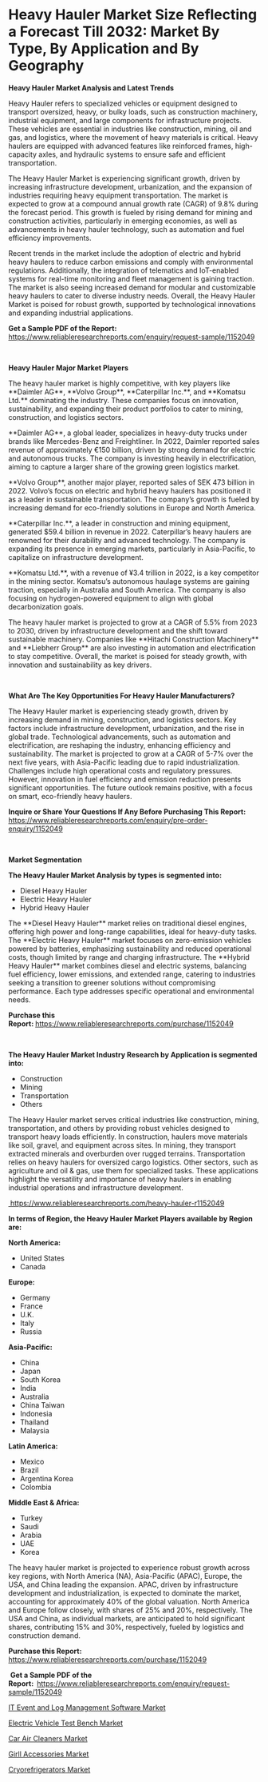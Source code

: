 <p><h1>Heavy Hauler Market Size Reflecting a Forecast Till 2032: Market By Type, By Application and By Geography</h1></p><p><strong>Heavy Hauler Market Analysis and Latest Trends</strong></p>
<p><p>Heavy Hauler refers to specialized vehicles or equipment designed to transport oversized, heavy, or bulky loads, such as construction machinery, industrial equipment, and large components for infrastructure projects. These vehicles are essential in industries like construction, mining, oil and gas, and logistics, where the movement of heavy materials is critical. Heavy haulers are equipped with advanced features like reinforced frames, high-capacity axles, and hydraulic systems to ensure safe and efficient transportation.</p><p>The Heavy Hauler Market is experiencing significant growth, driven by increasing infrastructure development, urbanization, and the expansion of industries requiring heavy equipment transportation. The market is expected to grow at a compound annual growth rate (CAGR) of 9.8% during the forecast period. This growth is fueled by rising demand for mining and construction activities, particularly in emerging economies, as well as advancements in heavy hauler technology, such as automation and fuel efficiency improvements.</p><p>Recent trends in the market include the adoption of electric and hybrid heavy haulers to reduce carbon emissions and comply with environmental regulations. Additionally, the integration of telematics and IoT-enabled systems for real-time monitoring and fleet management is gaining traction. The market is also seeing increased demand for modular and customizable heavy haulers to cater to diverse industry needs. Overall, the Heavy Hauler Market is poised for robust growth, supported by technological innovations and expanding industrial applications.</p></p>
<p><strong>Get a Sample PDF of the Report:&nbsp;</strong> <a href="https://www.reliableresearchreports.com/enquiry/request-sample/1152049?utm_campaign=12&utm_medium=2&utm_source=Github&utm_content=ia&utm_term=22012025&utm_id=heavy-hauler">https://www.reliableresearchreports.com/enquiry/request-sample/1152049</a></p>
<p>&nbsp;</p>
<p><strong>Heavy Hauler Major Market Players</strong></p>
<p><p>The heavy hauler market is highly competitive, with key players like **Daimler AG**, **Volvo Group**, **Caterpillar Inc.**, and **Komatsu Ltd.** dominating the industry. These companies focus on innovation, sustainability, and expanding their product portfolios to cater to mining, construction, and logistics sectors.</p><p>**Daimler AG**, a global leader, specializes in heavy-duty trucks under brands like Mercedes-Benz and Freightliner. In 2022, Daimler reported sales revenue of approximately €150 billion, driven by strong demand for electric and autonomous trucks. The company is investing heavily in electrification, aiming to capture a larger share of the growing green logistics market.</p><p>**Volvo Group**, another major player, reported sales of SEK 473 billion in 2022. Volvo’s focus on electric and hybrid heavy haulers has positioned it as a leader in sustainable transportation. The company’s growth is fueled by increasing demand for eco-friendly solutions in Europe and North America.</p><p>**Caterpillar Inc.**, a leader in construction and mining equipment, generated $59.4 billion in revenue in 2022. Caterpillar’s heavy haulers are renowned for their durability and advanced technology. The company is expanding its presence in emerging markets, particularly in Asia-Pacific, to capitalize on infrastructure development.</p><p>**Komatsu Ltd.**, with a revenue of ¥3.4 trillion in 2022, is a key competitor in the mining sector. Komatsu’s autonomous haulage systems are gaining traction, especially in Australia and South America. The company is also focusing on hydrogen-powered equipment to align with global decarbonization goals.</p><p>The heavy hauler market is projected to grow at a CAGR of 5.5% from 2023 to 2030, driven by infrastructure development and the shift toward sustainable machinery. Companies like **Hitachi Construction Machinery** and **Liebherr Group** are also investing in automation and electrification to stay competitive. Overall, the market is poised for steady growth, with innovation and sustainability as key drivers.</p></p>
<p>&nbsp;</p>
<p><strong>What Are The Key Opportunities For Heavy Hauler Manufacturers?</strong></p>
<p><p>The Heavy Hauler market is experiencing steady growth, driven by increasing demand in mining, construction, and logistics sectors. Key factors include infrastructure development, urbanization, and the rise in global trade. Technological advancements, such as automation and electrification, are reshaping the industry, enhancing efficiency and sustainability. The market is projected to grow at a CAGR of 5-7% over the next five years, with Asia-Pacific leading due to rapid industrialization. Challenges include high operational costs and regulatory pressures. However, innovation in fuel efficiency and emission reduction presents significant opportunities. The future outlook remains positive, with a focus on smart, eco-friendly heavy haulers.</p></p>
<p><strong>Inquire or Share Your Questions If Any Before Purchasing This Report:</strong> <a href="https://www.reliableresearchreports.com/enquiry/pre-order-enquiry/1152049?utm_campaign=12&utm_medium=2&utm_source=Github&utm_content=ia&utm_term=22012025&utm_id=heavy-hauler">https://www.reliableresearchreports.com/enquiry/pre-order-enquiry/1152049</a></p>
<p>&nbsp;</p>
<p><strong>Market Segmentation</strong></p>
<p><strong>The Heavy Hauler Market Analysis by types is segmented into:</strong></p>
<p><ul><li>Diesel Heavy Hauler</li><li>Electric Heavy Hauler</li><li>Hybrid Heavy Hauler</li></ul></p>
<p><p>The **Diesel Heavy Hauler** market relies on traditional diesel engines, offering high power and long-range capabilities, ideal for heavy-duty tasks. The **Electric Heavy Hauler** market focuses on zero-emission vehicles powered by batteries, emphasizing sustainability and reduced operational costs, though limited by range and charging infrastructure. The **Hybrid Heavy Hauler** market combines diesel and electric systems, balancing fuel efficiency, lower emissions, and extended range, catering to industries seeking a transition to greener solutions without compromising performance. Each type addresses specific operational and environmental needs.</p></p>
<p><strong>Purchase this Report:&nbsp;</strong><a href="https://www.reliableresearchreports.com/purchase/1152049?utm_campaign=12&utm_medium=2&utm_source=Github&utm_content=ia&utm_term=22012025&utm_id=heavy-hauler">https://www.reliableresearchreports.com/purchase/1152049</a></p>
<p>&nbsp;</p>
<p><strong>The Heavy Hauler Market Industry Research by Application is segmented into:</strong></p>
<p><ul><li>Construction</li><li>Mining</li><li>Transportation</li><li>Others</li></ul></p>
<p><p>The Heavy Hauler market serves critical industries like construction, mining, transportation, and others by providing robust vehicles designed to transport heavy loads efficiently. In construction, haulers move materials like soil, gravel, and equipment across sites. In mining, they transport extracted minerals and overburden over rugged terrains. Transportation relies on heavy haulers for oversized cargo logistics. Other sectors, such as agriculture and oil & gas, use them for specialized tasks. These applications highlight the versatility and importance of heavy haulers in enabling industrial operations and infrastructure development.</p></p>
<p><a href="https://www.reliableresearchreports.com/heavy-hauler-r1152049?utm_campaign=12&utm_medium=2&utm_source=Github&utm_content=ia&utm_term=22012025&utm_id=heavy-hauler">&nbsp;https://www.reliableresearchreports.com/heavy-hauler-r1152049</a></p>
<p><strong>In terms of Region, the Heavy Hauler Market Players available by Region are:</strong></p>
<p>
    <p> <strong> North America: </strong>
        <ul>
            <li>United States</li>
            <li>Canada</li>
        </ul>
        </p> 
    <p> <strong> Europe: </strong>
        <ul>
            <li>Germany</li>
            <li>France</li>
            <li>U.K.</li>
            <li>Italy</li>
            <li>Russia</li>
        </ul>
        </p> 
    <p> <strong> Asia-Pacific: </strong>
        <ul>
            <li>China</li>
            <li>Japan</li>
            <li>South Korea</li>
            <li>India</li>
            <li>Australia</li>
            <li>China Taiwan</li>
            <li>Indonesia</li>
            <li>Thailand</li>
            <li>Malaysia</li>
        </ul>
        </p> 
    <p> <strong> Latin America: </strong>
        <ul>
            <li>Mexico</li>
            <li>Brazil</li>
            <li>Argentina Korea</li>
            <li>Colombia</li>
        </ul>
        </p> 
    <p> <strong> Middle East & Africa: </strong>
        <ul>
            <li>Turkey</li>
            <li>Saudi</li>
            <li>Arabia</li>
            <li>UAE</li>
            <li>Korea</li>
        </ul>
    </p>
    </p>
<p><p>The heavy hauler market is projected to experience robust growth across key regions, with North America (NA), Asia-Pacific (APAC), Europe, the USA, and China leading the expansion. APAC, driven by infrastructure development and industrialization, is expected to dominate the market, accounting for approximately 40% of the global valuation. North America and Europe follow closely, with shares of 25% and 20%, respectively. The USA and China, as individual markets, are anticipated to hold significant shares, contributing 15% and 30%, respectively, fueled by logistics and construction demand.</p></p>
<p><strong>Purchase this Report: </strong><a href="https://www.reliableresearchreports.com/purchase/1152049?utm_campaign=12&utm_medium=2&utm_source=Github&utm_content=ia&utm_term=22012025&utm_id=heavy-hauler">https://www.reliableresearchreports.com/purchase/1152049</a></p>
<p>&nbsp;<strong>Get a Sample PDF of the Report:&nbsp;&nbsp;</strong><a href="https://www.reliableresearchreports.com/enquiry/request-sample/1152049?utm_campaign=12&utm_medium=2&utm_source=Github&utm_content=ia&utm_term=22012025&utm_id=heavy-hauler">https://www.reliableresearchreports.com/enquiry/request-sample/1152049</a></p>
<p><strong></strong></p>
<p><p><a href="https://www.linkedin.com/pulse/event-log-management-software-market-research-report-provides-r2xif?utm_campaign=12&utm_medium=2&utm_source=Github&utm_content=ia&utm_term=22012025&utm_id=heavy-hauler">IT Event and Log Management Software Market</a></p><p><a href="https://github.com/JakirUddin511/Market-Research-Report-List-1/blob/main/electric-vehicle-test-bench-market.md?utm_campaign=12&utm_medium=2&utm_source=Github&utm_content=ia&utm_term=22012025&utm_id=heavy-hauler">Electric Vehicle Test Bench Market</a></p><p><a href="https://github.com/GenaGaines34/Market-Research-Report-List-1/blob/main/car-air-cleaners-market.md?utm_campaign=12&utm_medium=2&utm_source=Github&utm_content=ia&utm_term=22012025&utm_id=heavy-hauler">Car Air Cleaners Market</a></p><p><a href="https://www.linkedin.com/pulse/future-girll-accessories-market-global-forecast-trends-4lbsc?utm_campaign=12&utm_medium=2&utm_source=Github&utm_content=ia&utm_term=22012025&utm_id=heavy-hauler">Girll Accessories Market</a></p><p><a href="https://www.linkedin.com/pulse/cryorefrigerators-market-report-based-its-anticipated-u46vc?utm_campaign=12&utm_medium=2&utm_source=Github&utm_content=ia&utm_term=22012025&utm_id=heavy-hauler">Cryorefrigerators Market</a></p></p>